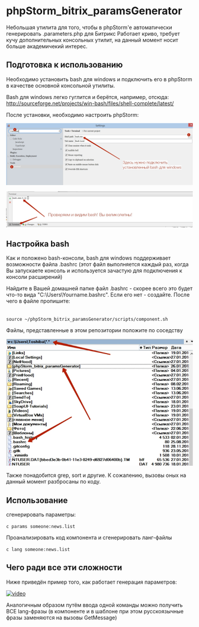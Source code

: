 # phpStorm_bitrix_paramsGenerator

Небольшая утилита для того, чтобы в phpStorm'е автоматически генерировать .parameters.php для Битрикс
Работает криво, требует кучу дополнительных консольных утилит, на данный момент носит больше академичекий интерес.

## Подготовка к использованию

Необходимо установить bash для windows и подключить его в phpStorm в качестве основной консольной утилиты.

Bash для windows легко гуглится и берётся, например, отсюда: http://sourceforge.net/projects/win-bash/files/shell-complete/latest/

После установки, необходимо настроить phpStorm:

![](storm-settings.jpg "phpStorm settings")

![](storm-bash-ok.jpg "bash ok")

## Настройка bash

Как и положено bash-консоли, bash для windows поддерживает возможности файла .bashrc (этот файл выполняется каждый раз, когда Вы запускаете консоль и используется зачастую для подключения к консоли расширений)

Найдите в Вашей домашней папке файл .bashrc - скорее всего это будет что-то вида "C:\Users\Yourname\.bashrc". Если его нет - создайте.
После чего в файле пропишите:

<code>
source ~/phpStorm_bitrix_paramsGenerator/scripts/component.sh
</code>

Файлы, представленные в этом репозитории положите по соседству

![](home.jpg "home dir")

Также понадобится grep, sort и другие.
К сожалению, вызовы оных на данный момент разбросаны по коду. 

## Использование

сгенерировать параметры:

<code>c params someone:news.list</code>
 
Проанализировать код компонента и сгенерировать ланг-файлы

<code>c lang someone:news.list</code>

## Чего ради все эти сложности

Ниже приведён пример того, как работает генерация параметров:

[![video](http://img.youtube.com/vi/gwSCcTPy5vI/0.jpg)](http://www.youtube.com/watch?v=gwSCcTPy5vI)

Аналогичным образом путём ввода одной команды можно получить ВСЕ lang-фразы (в компоненте и в шаблоне при этом русскоязычные фразы заменяются на вызовы GetMessage)